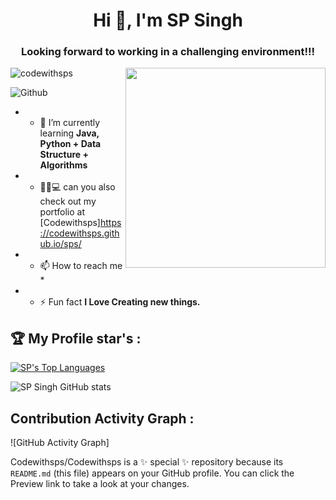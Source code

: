 <h1 align="center">Hi 👋, I'm SP Singh</h1>
<h3 align="center">Looking forward to working in a challenging environment!!!</h3>

 <img align="right" style="right:40;" src="https://www.fegno.com/wp-content/uploads/2022/03/web-development-company-in-kochi.gif" width="320">
 
 <p align="left"> <img
        src="https://komarev.com/ghpvc/?username=codewithsps&label=Profile%20views&color=0e75b6&style=flat"
        alt="codewithsps" /> </p>

![Github](https://img.shields.io/github/followers/codewithsps?label=Followers&logo=Github)


- - 🌱 I’m currently learning **Java, Python + Data Structure + Algorithms**

- - 👨‍⚖💻 can you also check out my portfolio at [Codewithsps]https://codewithsps.github.io/sps/

- - 📫 How to reach me *

- - ⚡ Fun fact ****I Love Creating new things.****

## 🏆 My Profile star's :

<div>
  <a href="https://github.com/SubhamRaoniar28/github-readme-stats"><img alt="SP's Top Languages" src="https://github-readme-stats.vercel.app/api/top-langs/?username=Codewithsps&langs_count=8&count_private=true&layout=compact&theme=cobalt&hide_border=true" /></a>


![SP Singh GitHub stats](https://github-readme-stats.vercel.app/api?username=codewithsps&theme=cobalt&show_icons=true&hide_border=true)
</div>

## Contribution Activity Graph :
![GitHub Activity Graph]
<!-- (https://activity-graph.herokuapp.com/graph?username=codewithsps&theme=cobalt) -->

Codewithsps/Codewithsps is a ✨ special ✨ repository because its `README.md` (this file) appears on your GitHub profile.
You can click the Preview link to take a look at your changes.
